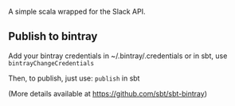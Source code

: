 A simple scala wrapped for the Slack API.


## Publish to bintray

Add your bintray credentials in ~/.bintray/.credentials
or in sbt, use `bintrayChangeCredentials`

Then, to publish, just use: `publish` in sbt

(More details available at https://github.com/sbt/sbt-bintray)

